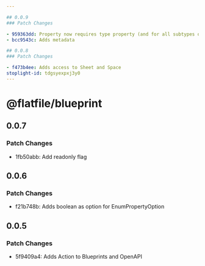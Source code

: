 ```yaml
---

## 0.0.9
### Patch Changes

- 959363dd: Property now requires type property (and for all subtypes of Property)
- bcc9543c: Adds metadata

## 0.0.8
### Patch Changes

- f473b4ee: Adds access to Sheet and Space
stoplight-id: tdgsyexpxj3y0
---
```


# @flatfile/blueprint

## 0.0.7

### Patch Changes

- 1fb50abb: Add readonly flag

## 0.0.6

### Patch Changes

- f21b748b: Adds boolean as option for EnumPropertyOption

## 0.0.5

### Patch Changes

- 5f9409a4: Adds Action to Blueprints and OpenAPI
